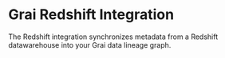 # Grai Redshift Integration

The Redshift integration synchronizes metadata from a Redshift datawarehouse into your Grai data lineage graph.
